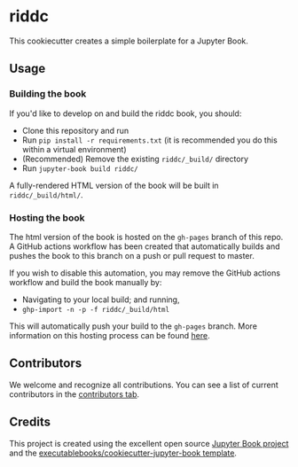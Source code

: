 # riddc

This cookiecutter creates a simple boilerplate for a Jupyter Book.

## Usage

### Building the book

If you'd like to develop on and build the riddc book, you should:

- Clone this repository and run
- Run `pip install -r requirements.txt` (it is recommended you do this within a virtual environment)
- (Recommended) Remove the existing `riddc/_build/` directory
- Run `jupyter-book build riddc/`

A fully-rendered HTML version of the book will be built in `riddc/_build/html/`.

### Hosting the book

The html version of the book is hosted on the `gh-pages` branch of this repo. A GitHub actions workflow has been created that automatically builds and pushes the book to this branch on a push or pull request to master.

If you wish to disable this automation, you may remove the GitHub actions workflow and build the book manually by:

- Navigating to your local build; and running,
- `ghp-import -n -p -f riddc/_build/html`

This will automatically push your build to the `gh-pages` branch. More information on this hosting process can be found [here](https://jupyterbook.org/publish/gh-pages.html#manually-host-your-book-with-github-pages).

## Contributors

We welcome and recognize all contributions. You can see a list of current contributors in the [contributors tab](https://github.com/fernandogelin/riddc/graphs/contributors).

## Credits

This project is created using the excellent open source [Jupyter Book project](https://jupyterbook.org/) and the [executablebooks/cookiecutter-jupyter-book template](https://github.com/executablebooks/cookiecutter-jupyter-book).
